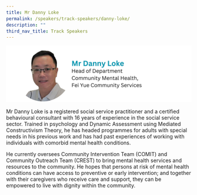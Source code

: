 ```yaml
---
title: Mr Danny Loke
permalink: /speakers/track-speakers/danny-loke/
description: ""
third_nav_title: Track Speakers
---
```

<div style="display: flex; flex-wrap: wrap;">
  <div style="flex-basis: 100%; max-width: 100%;">
    <img alt="track speakers 1" src="/images/SpeakersPhoto/dannyloke.png">
  </div>
	</div>
	
Mr Danny Loke is a registered social service practitioner and a certified behavioural consultant with 16 years of experience in the social service sector. Trained in psychology and Dynamic Assessment using Mediated Constructivism Theory, he has headed programmes for adults with special needs in his previous work and has had past experiences of working with individuals with comorbid mental health conditions.

He currently oversees  Community Intervention Team (COMIT) and Community Outreach Team (CREST) to bring mental health services and resources to the community. He hopes that persons at risk of mental health conditions can have access to preventive or early intervention; and together with their caregivers who receive care and support, they can be empowered to live with dignity within the community.